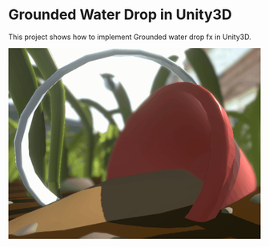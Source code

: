 # Grounded Water Drop in Unity3D
This project shows how to implement Grounded water drop fx in Unity3D.

![Water drop demo](https://github.com/joscanper/unity_waterdrop/blob/main/Assets/Showcase/Demo.gif)

